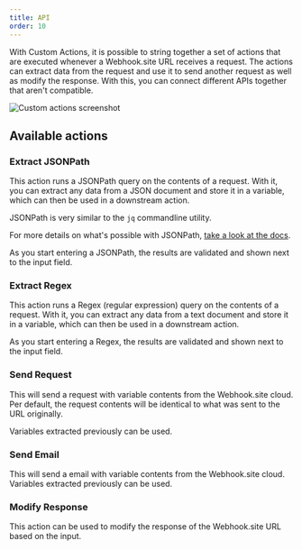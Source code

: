 ```yaml
---
title: API
order: 10
---
```


With Custom Actions, it is possible to string together a set of actions that are executed whenever a Webhook.site URL receives a request. The actions can extract data from the request and use it to send another request as well as modify the response. With this, you can connect different APIs together that aren't compatible.

![Custom actions screenshot](assets/custom-actions.png)

## Available actions

### Extract JSONPath

This action runs a JSONPath query on the contents of a request. With it, you can extract any data from a JSON document and store it in a variable, which can then be used in a downstream action.

JSONPath is very similar to the `jq` commandline utility. 

For more details on what's possible with JSONPath, [take a look at the docs](https://github.com/FlowCommunications/JSONPath#jsonpath-examples).

As you start entering a JSONPath, the results are validated and shown next to the input field.

### Extract Regex

This action runs a Regex (regular expression) query on the contents of a request. With it, you can extract any data from a text document and store it in a variable, which can then be used in a downstream action.

As you start entering a Regex, the results are validated and shown next to the input field.

### Send Request

This will send a request with variable contents from the Webhook.site cloud. Per default, the request contents will be identical to what was sent to the URL originally.

Variables extracted previously can be used.

### Send Email

This will send a email with variable contents from the Webhook.site cloud. Variables extracted previously can be used.

### Modify Response

This action can be used to modify the response of the Webhook.site URL based on the input.